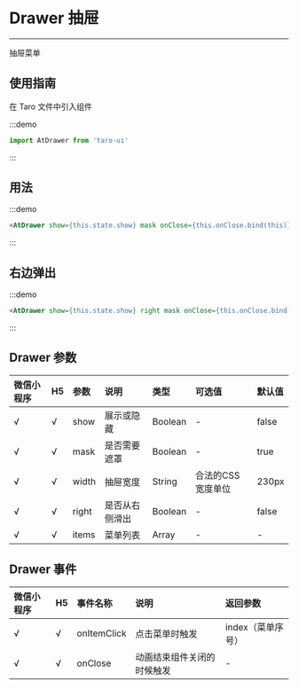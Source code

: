 # Drawer 抽屉

---

抽屉菜单

## 使用指南

在 Taro 文件中引入组件

:::demo
```js
import AtDrawer from 'taro-ui'
```
:::

## 用法

:::demo
```html
<AtDrawer show={this.state.show} mask onClose={this.onClose.bind(this)} items={['菜单1', '菜单2']}></AtDrawer>
```
:::

## 右边弹出

:::demo
```html
<AtDrawer show={this.state.show} right mask onClose={this.onClose.bind(this)} items={['菜单1', '菜单2']}></AtDrawer>
```
:::

## Drawer 参数

| 微信小程序 | H5 | 参数  | 说明           | 类型    | 可选值            | 默认值 |
|:-----------|:---|:------|:---------------|:--------|:------------------|:-------|
| √          | √  | show  | 展示或隐藏     | Boolean | -                 | false  |
| √          | √  | mask  | 是否需要遮罩   | Boolean | -                 | true   |
| √          | √  | width | 抽屉宽度       | String  | 合法的CSS宽度单位 | 230px  |
| √          | √  | right | 是否从右侧滑出 | Boolean | -                 | false  |
| √          | √  | items | 菜单列表       | Array   | -                 | -      |

## Drawer 事件

| 微信小程序 | H5 | 事件名称    | 说明                       | 返回参数          |
|:-----------|:---|:------------|:---------------------------|:------------------|
| √          | √  | onItemClick | 点击菜单时触发             | index（菜单序号） |
| √          | √  | onClose     | 动画结束组件关闭的时候触发 | -                 |
